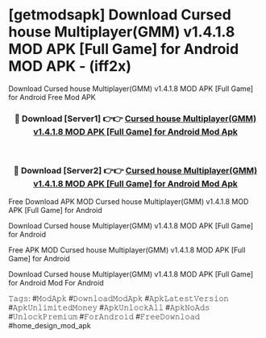 # [getmodsapk] Download Cursed house Multiplayer(GMM) v1.4.1.8 MOD APK [Full Game] for Android MOD APK - (iff2x)
Download Cursed house Multiplayer(GMM) v1.4.1.8 MOD APK [Full Game] for Android Free Mod APK

<div align="center">
<h3>🔴 Download [Server1] 👉👉 <a href="https://apk-comot.site?title=Cursed_house_Multiplayer(GMM)_v1.4.1.8_MOD_APK_[Full_Game]_for_Android">Cursed house Multiplayer(GMM) v1.4.1.8 MOD APK [Full Game] for Android Mod Apk</a></h3><br>

<h3>🔴 Download [Server2] 👉👉 <a href="https://apk-comot.site?title=Cursed_house_Multiplayer(GMM)_v1.4.1.8_MOD_APK_[Full_Game]_for_Android">Cursed house Multiplayer(GMM) v1.4.1.8 MOD APK [Full Game] for Android Mod Apk</a></h3>
</div>


Free Download APK MOD Cursed house Multiplayer(GMM) v1.4.1.8 MOD APK [Full Game] for Android

Download Cursed house Multiplayer(GMM) v1.4.1.8 MOD APK [Full Game] for Android 

Free APK MOD Cursed house Multiplayer(GMM) v1.4.1.8 MOD APK [Full Game] for Android 

Download Cursed house Multiplayer(GMM) v1.4.1.8 MOD APK [Full Game] for Android Mod For Android

𝚃𝚊𝚐𝚜: #𝙼𝚘𝚍𝙰𝚙𝚔 #𝙳𝚘𝚠𝚗𝚕𝚘𝚊𝚍𝙼𝚘𝚍𝙰𝚙𝚔 #𝙰𝚙𝚔𝙻𝚊𝚝𝚎𝚜𝚝𝚅𝚎𝚛𝚜𝚒𝚘𝚗 #𝙰𝚙𝚔𝚄𝚗𝚕𝚒𝚖𝚒𝚝𝚎𝚍𝙼𝚘𝚗𝚎𝚢 #𝙰𝚙𝚔𝚄𝚗𝚕𝚘𝚌𝚔𝙰𝚕𝚕 #𝙰𝚙𝚔𝙽𝚘𝙰𝚍𝚜 #𝚄𝚗𝚕𝚘𝚌𝚔𝙿𝚛𝚎𝚖𝚒𝚞𝚖 #𝙵𝚘𝚛𝙰𝚗𝚍𝚛𝚘𝚒𝚍 #𝙵𝚛𝚎𝚎𝙳𝚘𝚠𝚗𝚕𝚘𝚊𝚍 #home_design_mod_apk